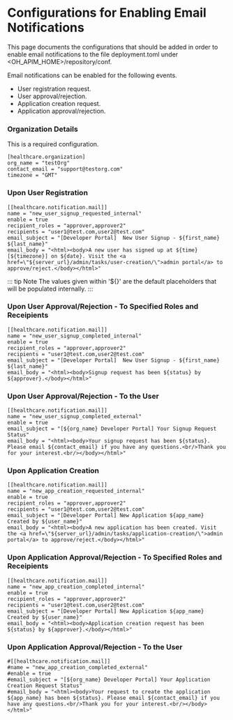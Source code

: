 # Configurations for Enabling Email Notifications

This page documents the configurations that should be added in order to enable email notifications to the file deployment.toml under <OH_APIM_HOME>/repository/conf.

Email notifications can be enabled for the following events.
* User registration request.
* User approval/rejection.
* Application creation request.
* Application approval/rejection.

### Organization Details

This is a required configuration.

```
[healthcare.organization]
org_name = "testOrg"
contact_email = "support@testorg.com"
timezone = "GMT"
```

### Upon User Registration

```
[[healthcare.notification.mail]]
name = "new_user_signup_requested_internal"
enable = true
recipient_roles = "approver,approver2"
recipients = "user1@test.com,user2@test.com"
email_subject = "[Developer Portal]  New User Signup - ${first_name} ${last_name}"
email_body = "<html><body>A new user has signed up at ${time} [${timezone}] on ${date}. Visit the <a href=\"${server_url}/admin/tasks/user-creation/\">admin portal</a> to approve/reject.</body></html>"
```

::: tip Note
The values given within '${}' are the default placeholders that will be populated internally.
:::

### Upon User Approval/Rejection - To Specified Roles and Receipients

```
[[healthcare.notification.mail]]
name = "new_user_signup_completed_internal"
enable = true
recipient_roles = "approver,approver2"
recipients = "user1@test.com,user2@test.com"
email_subject = "[Developer Portal]  New User Signup - ${first_name} ${last_name}"
email_body = "<html><body>Signup request has been ${status} by ${approver}.</body></html>"
```

### Upon User Approval/Rejection - To the User

```
[[healthcare.notification.mail]]
name = "new_user_signup_completed_external"
enable = true
email_subject = "[${org_name} Developer Portal] Your Signup Request Status"
email_body = "<html><body>Your signup request has been ${status}. Please email ${contact_email} if you have any questions.<br/>Thank you for your interest.<br/></body></html>"
```

### Upon Application Creation

```
[[healthcare.notification.mail]]
name = "new_app_creation_requested_internal"
enable = true
recipient_roles = "approver,approver2"
recipients = "user1@test.com,user2@test.com"
email_subject = "[Developer Portal] New Application ${app_name} Created by ${user_name}"
email_body = "<html><body>A new application has been created. Visit the <a href=\"${server_url}/admin/tasks/application-creation/\">admin portal</a> to approve/reject.</body></html>"
```

### Upon Application Approval/Rejection - To Specified Roles and Receipients

```
[[healthcare.notification.mail]]
name = "new_app_creation_completed_internal"
enable = true
recipient_roles = "approver,approver2"
recipients = "user1@test.com,user2@test.com"
email_subject = "[Developer Portal] New Application ${app_name} Created by ${user_name}"
email_body = "<html><body>Application creation request has been ${status} by ${approver}.</body></html>"
```

### Upon Application Approval/Rejection - To the User

```
#[[healthcare.notification.mail]]
#name = "new_app_creation_completed_external"
#enable = true
#email_subject = "[${org_name} Developer Portal] Your Application Creation Request Status"
#email_body = "<html><body>Your request to create the application ${app_name} has been ${status}. Please email ${contact_email} if you have any questions.<br/>Thank you for your interest.<br/></body></html>"
```
